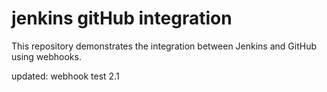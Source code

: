 # jenkins gitHub integration

This repository demonstrates the integration between Jenkins and GitHub using webhooks.

updated: webhook test 2.1
